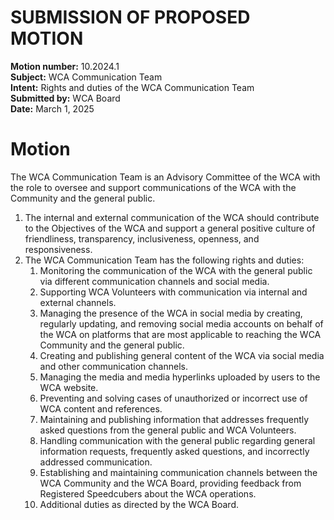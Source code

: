 # SUBMISSION OF PROPOSED MOTION

**Motion number:** 10.2024.1  
**Subject:** WCA Communication Team  
**Intent:** Rights and duties of the WCA Communication Team  
**Submitted by:** WCA Board  
**Date:** March 1, 2025 

# Motion

The WCA Communication Team is an Advisory Committee of the WCA with the role to oversee and support communications of the WCA with the Community and the general public.

1. The internal and external communication of the WCA should contribute to the Objectives of the WCA and support a general positive culture of friendliness, transparency, inclusiveness, openness, and responsiveness.
2. The WCA Communication Team has the following rights and duties:
   1. Monitoring the communication of the WCA with the general public via different communication channels and social media.
   2. Supporting WCA Volunteers with communication via internal and external channels.
   3. Managing the presence of the WCA in social media by creating, regularly updating, and removing social media accounts on behalf of the WCA on platforms that are most applicable to reaching the WCA Community and the general public.
   4. Creating and publishing general content of the WCA via social media and other communication channels.
   5. Managing the media and media hyperlinks uploaded by users to the WCA website.
   6. Preventing and solving cases of unauthorized or incorrect use of WCA content and references.
   7. Maintaining and publishing information that addresses frequently asked questions from the general public and WCA Volunteers.
   8. Handling communication with the general public regarding general information requests, frequently asked questions, and incorrectly addressed communication.
   9. Establishing and maintaining communication channels between the WCA Community and the WCA Board, providing feedback from Registered Speedcubers about the WCA operations.
   10. Additional duties as directed by the WCA Board.
